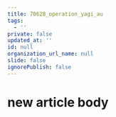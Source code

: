 ```yaml
---
title: 70628_operation_yagi_au
tags:
  - ''
private: false
updated_at: ''
id: null
organization_url_name: null
slide: false
ignorePublish: false
---
```

# new article body
